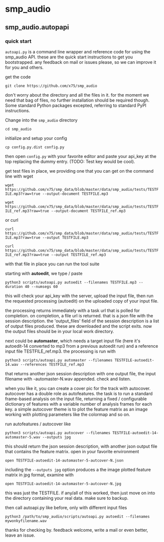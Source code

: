 # smp\_audio
## smp\_audio.autopapi
### quick start 

`autoapi.py` is a command line wrapper and reference code for using
the smp_audio API. these are the quick start instructions to get you
bootstrapped. any feedback on mail or issues please, so we can improve
it for you and others.

get the code

`git clone https://github.com/x75/smp_audio`

don't worry about the directory and all the files in it. for the
moment we need that bag of files, no further installation should be
required though. Some standard Python packages excepted, referring to
standard PyPI instructions.

Change into the `smp_audio` directory

`cd smp_audio`

initialize and setup your config

`cp config.py.dist config.py`

then open `config.py` with your favorite editor and paste your api_key
at the top replacing the dummy entry. (TODO: Test key would be cool).

get test files in place, we providing one that you can get on the command line with wget

`wget https://github.com/x75/smp_data/blob/master/data/smp_audio/tests/TESTFILE.mp3?raw=true --output-document TESTFILE.mp3`

`wget https://github.com/x75/smp_data/blob/master/data/smp_audio/tests/TESTFILE_ref.mp3?raw=true --output-document TESTFILE_ref.mp3`

or curl

`curl https://github.com/x75/smp_data/blob/master/data/smp_audio/tests/TESTFILE.mp3?raw=true --output TESTFILE.mp3`

`curl https://github.com/x75/smp_data/blob/master/data/smp_audio/tests/TESTFILE_ref.mp3?raw=true --output TESTFILE_ref.mp3`

with that file in place you can run the tool suite

starting with **autoedit**, we type / paste

`python3 scripts/autoapi.py autoedit --filenames TESTFILE.mp3 --duration 40 --numsegs 60`

this will check your api_key with the server, upload the input file,
then run the requested processing (autoedit) on the uploaded copy of
your input file.

the processing returns immediately with a task url that is polled
for completion. on completion, a file url is returned. that is a json
file with the session description. the 'output_files' field of the
session description is a list of output files produced. these are
downloaded and the script exits. now the output files should be in
your local work directory.

next could be **automaster**, which needs a target input file (here it's
autoedit-14 converted to mp3 from a previous autoedit run) and a
reference input file TESTFILE_ref.mp3. the processing is run with

`python3 scripts/autoapi.py automaster --filenames TESTFILE-autoedit-14.wav --references TESTFILE_ref.mp3`

that returns another json session description with one output file,
the input filename with -automaster-N.wav appended. check and listen.

when you like it, you can create a cover pic for the track with
autocover. autocover has a double role as autofeatures. the task is to
run a standard frame-based analysis on the input file, returning a
fixed / configurable dictionary of features with a variable number of
analysis frames for each key. a simple autocover theme is to plot the
feature matrix as an image working with plotting parameters like the
colormap and so on.

run autofeatures / autocover like

`python3 scripts/autoapi.py autocover --filenames TESTFILE-autoedit-14-automaster-5.wav --outputs jpg`

this should return the json session description, with another json
output file that contains the feature matrix. open in your favorite
environment

`open TESTFILE-autoedit-14-automaster-5-autcover-N.json`

including the `--outputs jpg` option produces a the image plotted
feature matrix in jpg format, examine with

`open TESTFILE-autoedit-14-automaster-5-autcover-N.jpg`

this was just the TESTFILE. if any/all of this worked, then just move
on into the directory containing your real data. make sure to backup.

then call autoapi.py like before, only with different input files

`python3 /path/to/smp_audio/scripts/autoapi.py autoedit --filenames mywonkyfilename.wav`

thanks for checking by. feedback welcome, write a mail or even better,
leave an issue.
